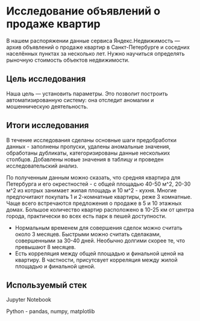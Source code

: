 # Исследование объявлений о продаже квартир

В нашем распоряжении данные сервиса Яндекс.Недвижимость — архив объявлений о продаже квартир в Санкт-Петербурге и соседних населённых пунктах за несколько лет. Нужно научиться определять рыночную стоимость объектов недвижимости.

## Цель исследования

Наша цель — установить параметры. Это позволит построить автоматизированную систему: она отследит аномалии и мошенническую деятельность. 

## Итоги исследования

В течение исследования сделаны основные шаги предобработки данных - заполнены пропуски, удалены аномальные значения, обработаны дубликаты, категоризированы данные нескольких столбцов. Добавлены новые значения в таблицу и проведен исследовательский анализ.

По полученным данным можно сказать, что средняя квартира для Петербурга и его окрестностей - с общей площадью 40-50 м^2, 20-30 м^2 из котрых занимает жилая площадь и 10 м^2 - кухня. Многие предпочитают покупать 1 и 2-комнатные квартиры, реже 3 комнатные. Чаще всего встречаются предложения о продаже в 5 и 10 этажных домах. Большое количество квартир расположено в 10-25 км от центра города, практически во всех есть парк в пешей доступности.

* Нормальным временем для совершения сделок можно считать около 3 месяцев. Быстрыми можно считать сделаками, совершенными за 30-40 дней. Необычно долгими скорее те, что превышают 8 месяцев.
* Есть корреляция между общей площадью и финальной ценой на квартиру. В частности, присутсвует корреляция между жилой площадью и финальной ценой.

## Используемый стек

Jupyter Notebook

Python - pandas, numpy, matplotlib

